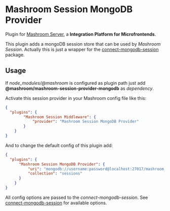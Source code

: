 
# Mashroom Session MongoDB Provider

Plugin for [Mashroom Server](https://www.mashroom-server.com), a **Integration Platform for Microfrontends**.

This plugin adds a mongoDB session store that can be used by _Mashroom Session_.
Actually this is just a wrapper for the [connect-mongodb-session](https://github.com/mongodb-js/connect-mongodb-session) package.

## Usage

If *node_modules/@mashroom* is configured as plugin path just add **@mashroom/mashroom-session-provider-mongodb** as *dependency*.

Activate this session provider in your Mashroom config file like this:

```json
{
  "plugins": {
        "Mashroom Session Middleware": {
            "provider": "Mashroom Session MongoDB Provider"
        }
    }
}
```

And to change the default config of this plugin add:

```json
{
  "plugins": {
      "Mashroom Session MongoDB Provider": {
          "uri": "mongodb://username:password@localhost:27017/mashroom_session_db?connectTimeoutMS=1000&socketTimeoutMS=2500",
          "collection": "sessions"
      }
    }
}
```

All config options are passed to the _connect-mongodb-session_.
See [connect-mongodb-session](https://github.com/mongodb-js/connect-mongodb-session) for available options.

